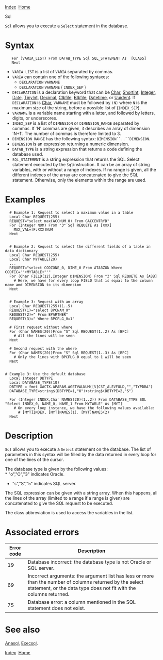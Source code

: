 [Index](index.html)  [Home](getting-started_home.html)

Sql

`Sql` allows you to execute a `Select` statement in the database.

# Syntax

```
   For (VARIA_LIST) From DATAB_TYPE Sql SQL_STATEMENT As  [CLASS]
   Next
```

* `VARIA_LIST` is a list of `VARIA` separated by commas.
* `VARIA` can contain one of the following syntaxes:
  + `DECLARATION` `VARNAME`
  + `DECLARATION` `VARNAME` ( `INDEX_SEP` )
* `DECLARATION` is a declaration keyword that can be [Char](4gl_char.html), [Shortint](4gl_shortint.html), [Integer](4gl_integer.html), [Date](4gl_date.html), [TinyInt](4gl_tinyint.html), [Decimal](4gl_decimal.html), [Clbfile](4gl_clbfile.html), [Blbfile](4gl_blbfile.html), [Datetime](4gl_datetime.html), or [Uuident](4gl_uuident.html). If `DECLARATION` is [Char](4gl_char.html), `VARNAME` must be followed by `(N)` where `N` is the maximum size of the string, before a possible list of (`INDEX_SEP`).
* `VARNAME` is a variable name starting with a letter, and followed by letters, digits, or underscores.
* `INDEX_SEP` is a list of `DIMENSION` or `DIMENSION_RANGE` separated by commas. If 'N' commas are given, it describes an array of dimension 'N+1'. The number of commas is therefore limited to 3.
* `DIMENSION_RANGE` has the following syntax: `DIMENSION``..``DIMENSION`.
* `DIMENSION` is an expression returning a numeric dimension.
* `DATAB_TYPE` is a string expression that returns a code defining the database used.
* `SQL_STATEMENT` is a string expression that returns the SQL Select statement executed by the `Sql`instruction. It can be an array of string variables, with or without a range of indexes. If no range is given, all the different indexes of the array are concatenated to give the SQL statement. Otherwise, only the elements within the range are used.

# Examples

```
  # Example 1: Request to select a maximum value in a table
  Local Char REQUEST(255)
  REQUEST="select max(ACCNUM_0) From GACCENTRYD"
  For (Integer NUM) From "3" Sql REQUETE As [XXX]
    MAX_VAL=[F:XXX]NUM
  Next


  # Example 2: Request to select the different fields of a table in data dictionary
  Local Char REQUEST(255)
  Local Char MYTABLE(20)
  ...
  REQUEST="select CODZONE_0, DIME_0 From ATABZON Where CODFIC='"+MYTABLE+"'"
  For (Char FIELD(12),Integer DIMENSION) From "3" Sql REQUETE As [ABB]
    # Here, we have for every loop FIELD that is equal to the column name and DIMENSION to its dimension
  Next


  # Example 3: Request with an array
  Local Char REQUEST(255)(1..5)
  REQUEST(1)="select BPCNAM_0"
  REQUEST(2)=" From BPARTNER"
  REQUEST(3)=" Where BPCFLG_0=1"

  # First request without where
  For (Char NAMES(20))From "S" Sql REQUEST(1..2) As [BPC]
    # All the lines will be seen
  Next

  # Second request with the where 
  For (Char NAMES(20))From "S" Sql REQUEST(1..3) As [BPC]
    # Only the lines with BPCFLG_0 equal to 1 will be seen
  Next


# Example 3: Use the default database
  Local Integer DBTYPE
  Local DATABASE_TYPE(10)
  DBTYPE = fmet GACTX.APARAM.AGETVALNUM([V]CST_ALEVFOLD,"","TYPDBA")
  DATABASE_TYPE=string$(DBTYPE=1,"O")+string$(DBTYPE=2,"S")

  For (Integer INDEX,Char NAMES(20)(1..2)) From DATABASE_TYPE SQL "Select INDEX_0, NAME_0, NAME_1 From MYTABLE" As [MYT]
    # On every loop instance, we have the following values available:
      # [MYT]INDEX, [MYT]NAMES(1), [MYT]NAMES(2) 
  Next
```

# Description

`Sql` allows you to execute a `Select` statement on the database. The list of parameters in this syntax will be filled by the data returned in every loop for one of the lines of the cursor.

The database type is given by the following values:  
\* "o","O","3" indicates Oracle.  
- "s","S","5" indicates SQL server.

The SQL expression can be given with a string array. When this happens, all the lines of the array (limited to a range if a range is given) are concatenated to give the SQL request to be executed.

The class abbreviation is used to access the variables in the list.

# Associated errors

| Error code | Description |
| --- | --- |
| 19 | Database incorrect: the database type is not Oracle or SQL server. |
| 69 | Incorrect arguments: the argument list has less or more than the number of columns returned by the select statement, or the data type does not fit with the columns returned. |
| 75 | Database error: a column mentioned in the SQL statement does not exist. |

# See also

[Anasql](4gl_anasql.html), [Execsql](4gl_execsql.html).

  

[Index](index.html)  [Home](getting-started_home.html)